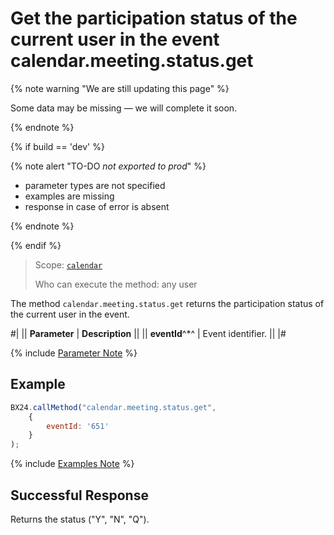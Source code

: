 # Get the participation status of the current user in the event calendar.meeting.status.get

{% note warning "We are still updating this page" %}

Some data may be missing — we will complete it soon.

{% endnote %}

{% if build == 'dev' %}

{% note alert "TO-DO _not exported to prod_" %}

- parameter types are not specified
- examples are missing
- response in case of error is absent

{% endnote %}

{% endif %}

> Scope: [`calendar`](../scopes/permissions.md)
>
> Who can execute the method: any user

The method `calendar.meeting.status.get` returns the participation status of the current user in the event.

#|
|| **Parameter** | **Description** ||
|| **eventId**^*^ | Event identifier. ||
|#

{% include [Parameter Note](../../_includes/required.md) %}

## Example

```js
BX24.callMethod("calendar.meeting.status.get",
    {
        eventId: '651'
    }
);
```

{% include [Examples Note](../../_includes/examples.md) %}

## Successful Response

Returns the status ("Y", "N", "Q").